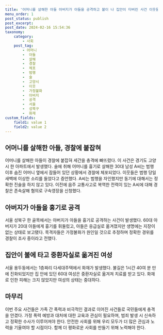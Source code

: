 ```yaml
---
title: '어머니를 살해한 아들 아버지가 아들을 공격하고 불이 나 집안이 타버린 사건 이웃들의 증언과 경찰의 조사'
menu_order: 1
post_status: publish
post_excerpt: 
post_date: 2024-02-16 15:54:36
taxonomy:
    category:
        - 사회
    post_tag:
        - 어머니
        -  아들
        -  살해
        -  경찰
        -  체포
        -  범행
        -  술
        -  고양시
        -  이웃
        -  가정불화
        -  아버지
        -  공격
        -  서울
        -  성북구
        -  화재
custom_fields:
    field1: value 1
    field2: value 2
---
```


## 어머니를 살해한 아들, 경찰에 붙잡혀
어머니를 살해한 아들이 경찰에 붙잡혀 세간을 충격에 빠뜨렸다. 이 사건은 경기도 고양시 한 아파트에서 발생했다. 술에 취해 어머니를 흉기로 살해한 30대 남성 A씨는 범행 이후 숨진 어머니 옆에서 잠들어 있던 상황에서 경찰에 체포되었다. 이웃들은 범행 당일 새벽에 이상한 소리를 들었다고 증언했다. 
A씨는 범행을 자인했지만 동기에 대해서는 정확한 진술을 하지 않고 있다. 이전에 음주 교통사고로 복역한 전력이 있는 A씨에 대해 경찰은 존속살해 혐의로 구속영장을 신청했다.
## 아버지가 아들을 흉기로 공격
서울 성북구 한 골목에서는 아버지가 아들을 흉기로 공격하는 사건이 발생했다. 60대 아버지가 20대 아들에게 흉기를 휘둘렀고, 아들은 응급실로 옮겨졌지만 생명에는 지장이 없는 상태로 보고됐다. 목격자들은 가정불화가 원인일 것으로 추정하며 정확한 경위를 경찰이 조사 중이라고 전했다.
## 집안이 불에 타고 중환자실로 옮겨진 여성
서울 용두동에서는 1층짜리 다세대주택에서 화재가 발생했다. 불길은 1시간 40여 분 만에 진화되었지만 집 안에 있던 60대 여성은 중환자실로 옮겨져 치료를 받고 있다. 화재로 인한 피해는 크지 않았지만 여성의 상태는 중대하다.
## 마무리
이번 주요 사건들은 가족 간 폭력과 비극적인 결과로 이어진 사건들로 국민들에게 충격을 안겼다. 가정 폭력 예방과 대처에 대한 교육과 관심이 필요하며, 범죄 발생 시 신속하고 정확한 수사가 이루어져야 한다. 안전한 사회를 위해 우리 모두가 더 많은 관심과 노력을 기울여야 할 시점이다. 함께 더 평화로운 사회를 만들기 위해 노력해야 한다.
